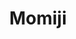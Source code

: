 ---
layout: place
title: "Momiji"
permalink: /district-of-columbia/washington/momiji.html
stateAbbr: DC
stateName: District of Columbia
cityName: Washington
place_id: ChIJeyECzY23t4kRd6wE5kbVDzo
photos:
  - >-
    AUy1YQ3rq49cVYsx-qtz4yP9DLGVitgeHy9mXjk17KlW-7J0KZBB_YGlbU9r-Au5QjlS_i5_pDmClhqVNbmPfvHOpW4Dv2XqXBlla9K-AY63zAHmJLQoJbabJQDSQ6WcP3T5HwemN2zjyrmHIFdooxzmaaCgGmYWwCcGvYSUiKhhAsFj01pmxv3HfJvQox_P7ulnswCDYaluuH58AJjh4yKPlWusIsqGRNHT1iarLZfH1krTD_RQclpICHVnYk4AYJ2WqJcTLmL71tjebBs27g5vmd2CwQ29j55iKUuqPXjN_XFfqqC6U5vinH4iI7GOmPyxmz-rhxxg4WL1F8XQ1_KO6gYcXZFkyW-jjLiIHxOZgbUdQKJ7Gw3SCR3x9LQm7G65LfBOvWldJ4iAMm2SBKKKqXpxARHwD0sG2dOsgwLnrw5Z3Ntc
  - >-
    AUy1YQ3LGVX7y9fKtePInZwUEUrVJVBnIWdJzIP3Ti6PNB24IpvGrOtxZ5pnAnAbSa-u2ojtNQVfIPMLOLf5Fx-a0lCdACQVrZFqKfhYFHUVidHedADigu_o1oNHZLJuCxylmyvfzCOo3YdqiP2PNYIV3TuXxvY2VkIlBPrK6Jf1xMNG4hj5_ciKqZLfKq_lRnoirJ1uwaVvhMRXaqbrNC7MljMULDrFXCafAGj-sjESklabMaMZsYNbsVnuVnkVn23KQncb3QjhzuPXXfjssm9EnRM9pdNm0CsJmQ7qm1cCKPzt2I07qaToS1sKO8B0oY0OGviNb6CXizINAINd5vgZXdCVfm4DXTeXDZQOrF_5NJ5XUGxW2Dewa9IhHiWUUWJigRZJ-pOZBSgo3trCh9miLZZkIIO5XP-z2pqpr7i9T5CJbID_
  - >-
    AUy1YQ1nD0jxZUFEAP-W-Adh6dfUToqiw8Lg66S-d9JajDgOrOXUKceGxxF6lKB0tQ0jj24IBgs0hgKc2Gz6Ya-xwYaFsz23BcljcUSBKB8sMY2ZHsyjYY9QPA6ELg3Z8VaTG-_7XAEdyfgph9ALrepn-A_Yedsw4cdJgxHUzFgKVKmHr8StlgiD9JlHHqQ6EkdzmHnd1ZnL6mvCVB9mX8UyLNIw3B7PR31sBSzDhalJmm9v1W0hBYcHAsnGcMv0TO9ZPBA_072PGictxHTRMghQIgnZUpBZAUdNA4x4C_fjMqgDJjGrfUV6nq3gHi3Qf8JbrctxLjJpvCOp9yeQtWxds7_vBUmAEjEh_heOcPu7cbGLIaJfPsGZpcrPNFCCELRmCaSCc6QlBAm2j7mrpo9NAyEQ-W7He1OxEK9C7EbsavcnHA
  - >-
    AUy1YQ1WipJ7Ex1DnDdlgHr_uejcwsNclD5ZnDI10xL0XlGJeryzn8A9MAKbtdt-EbUPo1An0T4K1jNvlvo0Hn_ahKmpZ2ExQ_I9KbktF3ivzavCGWAB9SuF9yn2NwstRJLdEb5NmfNvB-wSQRIVKAcxerCKh_q5BcKdn4I_L9saKI2zIFnfuoYofMS0Bk8fwcJEngSxsDvqVZyr8WtFM-TDSSw9jFrcG4cWUvxZz7E-hZG9e_uaL9STxOs8MrZWiTk_pdPOT6eEqy9HykIRTRlN0hdDspu2hjRXB2HXASBToTWSB5qBDFi3-S3b__CQN-VEbG0Ugyxfm_3CSJmOtn-h1jeZCVy_ubFQEK-z1zR_PwsWx8LSeAMCjNOk6hzBOZAmeHnwXWG_UBK8ozeqByNnYC-sNISaZJzht15ftOSMjYU
  - >-
    AUy1YQ1f2yWKPumnJspVqyHbmRzke2irkE6Gqd0flkVIaUhqT56e0hxiXIhwc_aVFQekePXTJmsdp-CC213aiSHBvXFtQC6NJN0M8BOvErgeS6IZj8Xv0DKkOwLkadUzd_Bu7GnwFOqIod1jkBaldt-T7n9Vcwe7g1k13VffOwcEYlu6odOc4YV1WsyyzseqjMPN1AhL3MfyLiUnSEqaiFYOZGDYQzbySOjOl2UFooH7tXIEibhQTm2vF68I2__fH1126WWEm53aAtx9fnfNkR3OVR0EgPiVSgQDGFXfcwiycrH3jAmyH_NyAsgLouXtJ3keBYBNzHpIx7nosvsSKRxJnLtko_80oCX_1V5OnSLEmsTAHlGG4bm4Fspx01jQ7R9OyBDqAZQnQIcRvruY7de1aY119HcxKR8wC0X-hdZuIGd7tgv_
  - >-
    AUy1YQ238YDl8e_JPHAC_H7mQcCwWy9ebhs2jAxDtMLvUcpRF0Qc3KwmqBl8WXXGv3xPyEb9jExvdLI68zhkHgIOwlWr3-ZuXCL5Dn9mH0tmyAbSSnWFWiB-1uP4QPl8mrl8XG4j2vGFeH8FIN7po-_f94Dcq3qjmxw1EkEZT9DyE3CGoN6PRpHIMxEykdq4sZhYa7QQLcwUPbSg6RRbOrY9uoXogLszg_9M-B2DmnQgfLKhnSFHuYuHsJ5SlqvMl6XvY4Ls7ybJKvu4TGNUpgSDAq8eyhhQcRU5mGfe6KO8oTLqEcoOHYPTL4Etx_Gr1dGI-6fArUnqUxQliKmIcgSq-HVjN4z_8Ly95upjXFUZi4BN9F0jvaVHQgg7oN17AeWbryzSTOZoz-d9R2Ae_ZXY2amzaD-bif9X2gXN135wEvIs0A
  - >-
    AUy1YQ13Tp4j9z_Sqq1aH5esN4fQCAhDi_d-_qVfNQUVUhONcPm0ETN7kJ-nLIrg4mCBrC2jhL8UdRD6ILWOK2gIgLcmoU7g0LIjIiHiA5kS3OCi1bAEDP_2rto7lettZlymWq_EI__xnGv2I8npe3JsjYRvbTH5-QqA4RI0K31pKcsUFES8Wgjs6YqIvdyDF79URxEdWU2D7ZL-O0cHGqX4hrny0aZof8sWB04LxPd8Y9IojcbOPFfVFFthmYOu2lco0c9aS2lnThVsI2SkbUW4yJg8RusTemQQD1oyQPGbP2rr-EKw2wNjPC0upX_kEkg2cqhRj081dI_bBnOQ2__D3SYfD7DbzZlJTICLzlZSqmhUP8yLnX16iw_kZwNwS0ZCkMKSnuQqhlw2nRRz-SF0Y0Ky2Dmyju2TUb7iQcZa5qhW1zLE
  - >-
    AUy1YQ3tAWd6kV1ZiAIzG-MkHhyx17tdf8nCb05OhITW_SMPDY7U93sShbonAxGn_DmQWr-9warI967qhX849fpz1DF0cjh_IZ6l6lvzEkaJezDLtWhLNXL151kFtkKF9PA5k3JMnwdDyyI74D7TqpbTDahiZPfp9sicb4G6y-Nq34L9C8E-1ZY5mDjO_bDO_LRgztZa6pjkLjMGixXHujTkjNPL1yWgwjzTc1CY7191CmuVnmBxCdo16l8p2izf28aY_GDPnhek1EOi7Nc7g_WoTh_EohfNOUBge6AXNmft4MMBG6-huIE4wUyWZ0cvV7oSKx1CrlY5hCsb7nCOdBDE9dMdAI_G3FoExwA04Mv14DbvK4q-qkCHdqbGjKcRfVPVGKGvspf8xDTuyiQGbPM9W0zcz7w-bphfadJQeemRUEXfZw
  - >-
    AUy1YQ3MnKPxW3mdB-KtnD-k9tGQc0v4tMR3VbyzOkNf4d0LHzTEgwVjg8pDli9Ht_n6d8DDH1-cY9OiSAjWmxmzppB9-0rWghAYNZKRYUBS1h2fqYyIX7Xoy7w2kZhm1ax7E4KX6SmtwE8MZ6f3JktCrVmgOIvkOHn93HwmX_CtIrd42fdnuPV8C_C4iMHhPXWh6-sunXD57VhMdL_Wmbknt7uB4GqgMF5y6ub1PzcARUqFWdKgm9uMRGRmvyVO1Fc4pbDbJ_5F_0rmIUoZl00FPll1WWfmY2_K4tTWl8ifVB-IIuVzfbdqdPTuAdnfwBIeamv9uj6BvXpyyHY8Z92U28SBQVujJ1tJ46UoSthSk9U1unjmGMXJc6tLrUFglrroicT8Qt5OJ_wNgZbs8_Ha045fXuGoLTalTzrdtZw0O_SHSA
  - >-
    AUy1YQ09o3qZGTUkFoclcJNYER7QmBm5_nhfW2zCFiid8OBd74GKb4NXYVHKyt6huTSREe5i0txRwCIPvbrBLQGJxEWRGyA-Wcxe9TMGH3L5PIaIA3pSkfXCvcn9gj8HKTXPv42EzE3cix0Ia2UBgkuMMLd1AiMs41dQdE5lF33MHg2iEq-I-3dg52-hP5PhTuXdycEXaocDKMPLrml1YuCL7dpwgVSu4WpgQfH6m5duPJN7OoknR2UnOGHUL0_lBtceMgH608sBaGimrBozFCBfgrkzmisWHfD70OOOgR2XMRWguw6m-67si9-nVi5m7nOlIGSkXLSlCFX2nNhYhClXnYxMUMBMoQRmXQgWcgsahcax4D1TnL3mDAbkJbOgiSXw5DcROhqhh75lJhhDdwyWV7trq6ZEaugr7UmNN59Z-74Vyg
address: 505 H St NW, Washington, DC 20001, USA
street: 505 H St NW
city: Washington
state: DC
zip: '20001'
country: USA
neighborhood: Northwest Washington
latitude: '38.900008'
longitude: '-77.019125'
accessibility_options:
  wheelchairAccessibleParking: false
  wheelchairAccessibleEntrance: false
  wheelchairAccessibleSeating: false
business_status: OPERATIONAL
name: Momiji
google_maps_links:
  directionsUri: >-
    https://www.google.com/maps/dir//''/data=!4m7!4m6!1m1!4e2!1m2!1m1!1s0x89b7b78dcd02217b:0x3a0fd546e604ac77!3e0
  placeUri: https://maps.google.com/?cid=4183797079333973111
  writeAReviewUri: >-
    https://www.google.com/maps/place//data=!4m3!3m2!1s0x89b7b78dcd02217b:0x3a0fd546e604ac77!12e1
  reviewsUri: >-
    https://www.google.com/maps/place//data=!4m4!3m3!1s0x89b7b78dcd02217b:0x3a0fd546e604ac77!9m1!1b1
  photosUri: >-
    https://www.google.com/maps/place//data=!4m3!3m2!1s0x89b7b78dcd02217b:0x3a0fd546e604ac77!10e5
primary_type: Japanese Restaurant
opening_hours:
  regular: null
  current: null
secondary_opening_hours:
  regular:
    weekdayDescriptions: null
    type: null
  current:
    weekdayDescriptions: null
    type: null
phone: (202) 408-8110
price_level: PRICE_LEVEL_MODERATE
price_range: $20 &mdash; 30
rating: '4.3'
rating_count: 1083
website: http://www.momijidc.com/
description: >-
  2-level spot with deck turning out hibachi dishes & creatively named rolls,
  plus handmade cocktails.
reviews:
  - ChdDSUhNMG9nS0VJQ0FnTUNRck5QdHZBRRAB
  - ChZDSUhNMG9nS0VJQ0FnTURnNHE2RldBEAE
  - ChdDSUhNMG9nS0VJQ0FnSUNQeExtdnp3RRAB
  - ChdDSUhNMG9nS0VJQ0FnSURSLXZ6RmxBRRAB
  - ChdDSUhNMG9nS0VJQ0FnSUMweWJxanh3RRAB
parking_options: []
payment_options:
  - ACCEPTS_CREDIT_CARDS
  - ACCEPTS_DEBIT_CARDS
  - ACCEPTS_NFC
allow_dogs: null
curbside_pickup: null
delivery: true
dine_in: true
good_for_children: null
good_for_groups: true
good_for_sports: false
live_music: false
menu_for_children: false
outdoor_seating: false
reservable: null
restroom: true
serves_beer: true
serves_breakfast: false
serves_brunch: false
serves_cocktails: true
serves_coffee: null
serves_dinner: true
serves_dessert: false
serves_lunch: true
serves_vegetarian_food: true
serves_wine: true
takeout: true

---